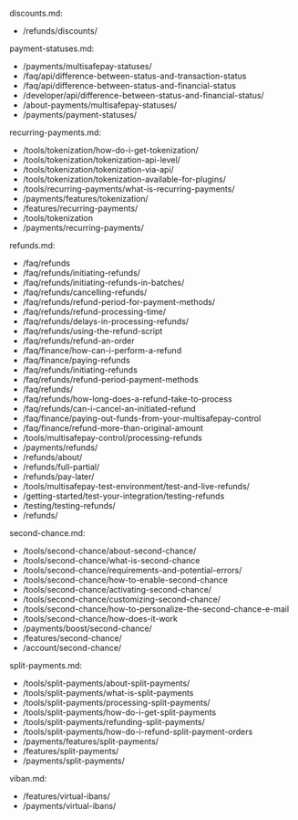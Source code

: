 discounts.md:
- /refunds/discounts/

payment-statuses.md:
- /payments/multisafepay-statuses/
- /faq/api/difference-between-status-and-transaction-status
- /faq/api/difference-between-status-and-financial-status
- /developer/api/difference-between-status-and-financial-status/
- /about-payments/multisafepay-statuses/
- /payments/payment-statuses/

recurring-payments.md:
- /tools/tokenization/how-do-i-get-tokenization/
- /tools/tokenization/tokenization-api-level/
- /tools/tokenization/tokenization-via-api/
- /tools/tokenization/tokenization-available-for-plugins/
- /tools/recurring-payments/what-is-recurring-payments/
- /payments/features/tokenization/
- /features/recurring-payments/
- /tools/tokenization
- /payments/recurring-payments/

refunds.md:
- /faq/refunds
- /faq/refunds/initiating-refunds/
- /faq/refunds/initiating-refunds-in-batches/
- /faq/refunds/cancelling-refunds/
- /faq/refunds/refund-period-for-payment-methods/
- /faq/refunds/refund-processing-time/
- /faq/refunds/delays-in-processing-refunds/
- /faq/refunds/using-the-refund-script
- /faq/refunds/refund-an-order
- /faq/finance/how-can-i-perform-a-refund
- /faq/finance/paying-refunds
- /faq/refunds/initiating-refunds
- /faq/refunds/refund-period-payment-methods
- /faq/refunds/
- /faq/refunds/how-long-does-a-refund-take-to-process
- /faq/refunds/can-i-cancel-an-initiated-refund
- /faq/finance/paying-out-funds-from-your-multisafepay-control
- /faq/finance/refund-more-than-original-amount
- /tools/multisafepay-control/processing-refunds
- /payments/refunds/
- /refunds/about/
- /refunds/full-partial/
- /refunds/pay-later/
- /tools/multisafepay-test-environment/test-and-live-refunds/
- /getting-started/test-your-integration/testing-refunds
- /testing/testing-refunds/
- /refunds/

second-chance.md:
- /tools/second-chance/about-second-chance/
- /tools/second-chance/what-is-second-chance
- /tools/second-chance/requirements-and-potential-errors/
- /tools/second-chance/how-to-enable-second-chance
- /tools/second-chance/activating-second-chance/
- /tools/second-chance/customizing-second-chance/
- /tools/second-chance/how-to-personalize-the-second-chance-e-mail
- /tools/second-chance/how-does-it-work
- /payments/boost/second-chance/
- /features/second-chance/
- /account/second-chance/

split-payments.md:
- /tools/split-payments/about-split-payments/
- /tools/split-payments/what-is-split-payments
- /tools/split-payments/processing-split-payments/
- /tools/split-payments/how-do-i-get-split-payments
- /tools/split-payments/refunding-split-payments/
- /tools/split-payments/how-do-i-refund-split-payment-orders
- /payments/features/split-payments/
- /features/split-payments/
- /payments/split-payments/

viban.md:
- /features/virtual-ibans/
- /payments/virtual-ibans/